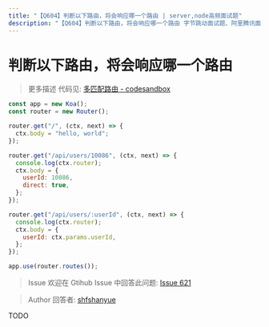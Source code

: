 ```yaml
---
title: "【Q604】判断以下路由，将会响应哪一个路由 | server,node高频面试题"
description: "【Q604】判断以下路由，将会响应哪一个路由 字节跳动面试题、阿里腾讯面试题、美团小米面试题。"
---
```


# 判断以下路由，将会响应哪一个路由

> 更多描述
> 代码见: [多匹配路由 - codesandbox](https://codesandbox.io/s/node-server-duopipeiluyou-lr2l4)

```js
const app = new Koa();
const router = new Router();

router.get("/", (ctx, next) => {
  ctx.body = "hello, world";
});

router.get("/api/users/10086", (ctx, next) => {
  console.log(ctx.router);
  ctx.body = {
    userId: 10086,
    direct: true,
  };
});

router.get("/api/users/:userId", (ctx, next) => {
  console.log(ctx.router);
  ctx.body = {
    userId: ctx.params.userId,
  };
});

app.use(router.routes());
```

> Issue
> 欢迎在 Gtihub Issue 中回答此问题: [Issue 621](https://github.com/shfshanyue/Daily-Question/issues/621)

> Author
> 回答者: [shfshanyue](https://github.com/shfshanyue)

TODO
